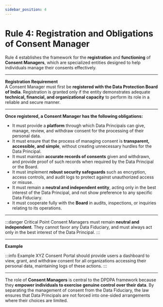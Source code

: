 ```yaml
---
sidebar_position: 4
---
```


# Rule 4: Registration and Obligations of Consent Manager

Rule 4 establishes the framework for the **registration** and **functioning** of **Consent Managers**, which are specialized entities designed to help individuals manage their consents effectively.

---

**Registration Requirement**  
A Consent Manager must first be **registered with the Data Protection Board of India**. Registration is granted only if the entity demonstrates adequate **technical, financial, and organizational capacity** to perform its role in a reliable and secure manner.  

---

**Once registered, a Consent Manager has the following obligations:**

- It must provide a **platform** through which Data Principals can give, manage, review, and withdraw consent for the processing of their personal data.  
- It must ensure that the process of managing consent is **transparent, accessible, and simple**, without creating unnecessary hurdles for the Data Principal.  
- It must maintain **accurate records of consents** given and withdrawn, and provide proof of such records when required by the Data Principal or the Board.  
- It must implement **robust security safeguards** such as encryption, access controls, and audit logs to protect against unauthorized access or misuse.  
- It must remain a **neutral and independent entity**, acting only in the best interest of the Data Principal, and not show preference to any specific Data Fiduciary.  
- It must cooperate fully with the **Board** in audits, inspections, or inquiries relating to its operations.  

---

:::danger Critical Point
Consent Managers must remain **neutral and independent**. They cannot favor any Data Fiduciary, and must always act only in the best interest of the Data Principal.
:::

---

**Example**

:::info Example
XYZ Consent Portal should provide users a dashboard to view, grant, and withdraw consent for all organizations accessing their personal data, maintaining logs of these actions.
:::

---

The role of **Consent Managers** is central to the DPDPA framework because they **empower individuals to exercise genuine control over their data**. By separating the management of consent from the Data Fiduciary, the law ensures that Data Principals are not forced into one-sided arrangements where their choices are limited.

